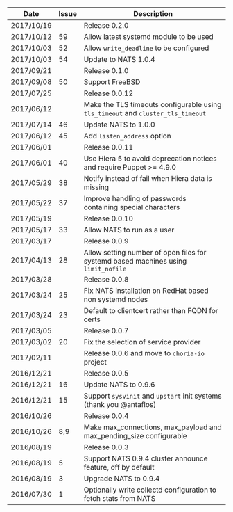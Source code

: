|Date      |Issue |Description                                                                                              |
|----------|------|---------------------------------------------------------------------------------------------------------|
|2017/10/19|      |Release 0.2.0                                                                                            |
|2017/10/12|59    |Allow latest systemd module to be used                                                                   |
|2017/10/03|52    |Allow `write_deadline` to be configured                                                                  |
|2017/10/03|54    |Update to NATS 1.0.4                                                                                     |
|2017/09/21|      |Release 0.1.0                                                                                            |
|2017/09/08|50    |Support FreeBSD                                                                                          |
|2017/07/25|      |Release 0.0.12                                                                                           |
|2017/06/12|      |Make the TLS timeouts configurable using `tls_timeout` and `cluster_tls_timeout`                         |
|2017/07/14|46    |Update NATS to 1.0.0                                                                                     |
|2017/06/12|45    |Add `listen_address` option                                                                              |
|2017/06/01|      |Release 0.0.11                                                                                           |
|2017/06/01|40    |Use Hiera 5 to avoid deprecation notices and require Puppet >= 4.9.0                                     |
|2017/05/29|38    |Notify instead of fail when Hiera data is missing                                                        |
|2017/05/22|37    |Improve handling of passwords containing special characters                                              |
|2017/05/19|      |Release 0.0.10                                                                                           |
|2017/05/17|33    |Allow NATS to run as a user                                                                              |
|2017/03/17|      |Release 0.0.9                                                                                            |
|2017/04/13|28    |Allow setting number of open files for systemd based machines using `limit_nofile`                       |
|2017/03/28|      |Release 0.0.8                                                                                            |
|2017/03/24|25    |Fix NATS installation on RedHat based non systemd nodes                                                  |
|2017/03/24|23    |Default to clientcert rather than FQDN for certs                                                         |
|2017/03/05|      |Release 0.0.7                                                                                            |
|2017/03/02|20    |Fix the selection of service provider                                                                    |
|2017/02/11|      |Release 0.0.6 and move to `choria-io` project                                                            |
|2016/12/21|      |Release 0.0.5                                                                                            |
|2016/12/21|16    |Update NATS to 0.9.6                                                                                     |
|2016/12/21|15    |Support `sysvinit` and `upstart` init systems (thank you @antaflos)                                      |
|2016/10/26|      |Release 0.0.4                                                                                            |
|2016/10/26|8,9   |Make max_connections, max_payload and max_pending_size configurable                                      |
|2016/08/19|      |Release 0.0.3                                                                                            |
|2016/08/19|5     |Support NATS 0.9.4 cluster announce feature, off by default                                              |
|2016/08/19|3     |Upgrade NATS to 0.9.4                                                                                    |
|2016/07/30|1     |Optionally write collectd configuration to fetch stats from NATS                                         |

